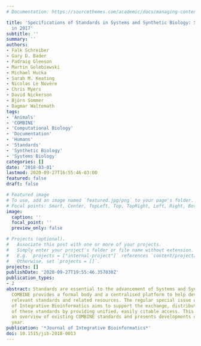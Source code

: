 ```yaml
---
# Documentation: https://sourcethemes.com/academic/docs/managing-content/

title: 'Specifications of Standards in Systems and Synthetic Biology: Status and Developments
  in 2017'
subtitle: ''
summary: ''
authors:
- Falk Schreiber
- Gary D. Bader
- Padraig Gleeson
- Martin Golebiewski
- Michael Hucka
- Sarah M. Keating
- Nicolas Le Novère
- Chris Myers
- David Nickerson
- Björn Sommer
- Dagmar Waltemath
tags:
- 'Animals'
- 'COMBINE'
- 'Computational Biology'
- 'Documentation'
- 'Humans'
- 'Standards'
- 'Synthetic Biology'
- 'Systems Biology'
categories: []
date: '2018-03-01'
lastmod: 2020-09-27T16:55:46-03:00
featured: false
draft: false

# Featured image
# To use, add an image named `featured.jpg/png` to your page's folder.
# Focal points: Smart, Center, TopLeft, Top, TopRight, Left, Right, BottomLeft, Bottom, BottomRight.
image:
  caption: ''
  focal_point: ''
  preview_only: false

# Projects (optional).
#   Associate this post with one or more of your projects.
#   Simply enter your project's folder or file name without extension.
#   E.g. `projects = ["internal-project"]` references `content/project/deep-learning/index.md`.
#   Otherwise, set `projects = []`.
projects: []
publishDate: '2020-09-27T19:55:46.357030Z'
publication_types:
- 2
abstract: Standards are essential to the advancement of Systems and Synthetic Biology.
  COMBINE provides a formal body and a centralised platform to help develop and disseminate
  relevant standards and related resources. The regular special issue of the Journal
  of Integrative Bioinformatics aims to support the exchange, distribution and archiving
  of these standards by providing unified, easily citable access. This paper provides
  an overview of existing COMBINE standards and presents developments of the last
  year.
publication: '*Journal of Integrative Bioinformatics*'
doi: 10.1515/jib-2018-0013
---
```

